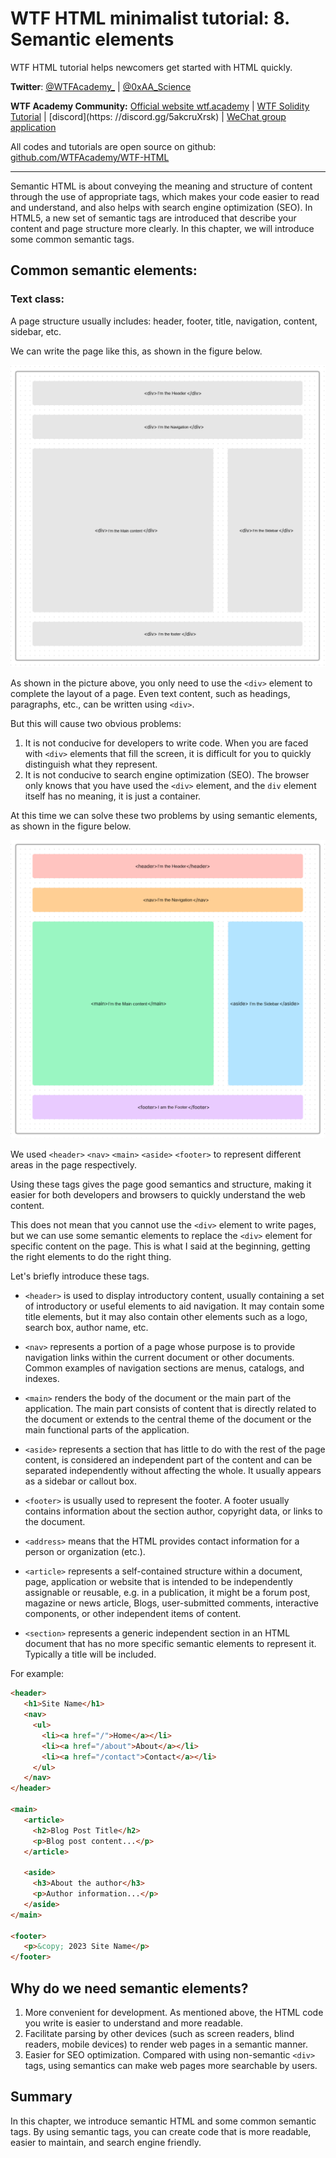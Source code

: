 # WTF HTML minimalist tutorial: 8. Semantic elements

WTF HTML tutorial helps newcomers get started with HTML quickly.

**Twitter**: [@WTFAcademy_](https://twitter.com/WTFAcademy_) | [@0xAA_Science](https://twitter.com/0xAA_Science)

**WTF Academy Community:** [Official website wtf.academy](https://wtf.academy) | [WTF Solidity Tutorial](https://github.com/AmazingAng/WTFSolidity) | [discord](https: //discord.gg/5akcruXrsk) | [WeChat group application](https://docs.google.com/forms/d/e/1FAIpQLSe4KGT8Sh6sJ7hedQRuIYirOoZK_85miz3dw7vA1-YjodgJ-A/viewform?usp=sf_link)

All codes and tutorials are open source on github: [github.com/WTFAcademy/WTF-HTML](https://github.com/WTFAcademy/WTF-HTML)

---

Semantic HTML is about conveying the meaning and structure of content through the use of appropriate tags, which makes your code easier to read and understand, and also helps with search engine optimization (SEO). In HTML5, a new set of semantic tags are introduced that describe your content and page structure more clearly. In this chapter, we will introduce some common semantic tags.

## Common semantic elements:

### Text class:

A page structure usually includes: header, footer, title, navigation, content, sidebar, etc.

We can write the page like this, as shown in the figure below.

![Non-verbal layout diagram](./img/8-1.png)

As shown in the picture above, you only need to use the `<div>` element to complete the layout of a page. Even text content, such as headings, paragraphs, etc., can be written using `<div>`.

But this will cause two obvious problems:
1. It is not conducive for developers to write code. When you are faced with `<div>` elements that fill the screen, it is difficult for you to quickly distinguish what they represent.
2. It is not conducive to search engine optimization (SEO). The browser only knows that you have used the `<div>` element, and the `div` element itself has no meaning, it is just a container.

At this time we can solve these two problems by using semantic elements, as shown in the figure below.

![Language layout diagram](./img/8-2.png)

We used `<header>` `<nav>` `<main>` `<aside>` `<footer>` to represent different areas in the page respectively.

Using these tags gives the page good semantics and structure, making it easier for both developers and browsers to quickly understand the web content.

This does not mean that you cannot use the `<div>` element to write pages, but we can use some semantic elements to replace the `<div>` element for specific content on the page. This is what I said at the beginning, getting the right elements to do the right thing.

Let's briefly introduce these tags.

- `<header>` is used to display introductory content, usually containing a set of introductory or useful elements to aid navigation. It may contain some title elements, but it may also contain other elements such as a logo, search box, author name, etc.

- `<nav>` represents a portion of a page whose purpose is to provide navigation links within the current document or other documents. Common examples of navigation sections are menus, catalogs, and indexes.

- `<main>` renders the body of the document or the main part of the application. The main part consists of content that is directly related to the document or extends to the central theme of the document or the main functional parts of the application.

- `<aside>` represents a section that has little to do with the rest of the page content, is considered an independent part of the content and can be separated independently without affecting the whole. It usually appears as a sidebar or callout box.

- `<footer>` is usually used to represent the footer. A footer usually contains information about the section author, copyright data, or links to the document.

- `<address>` means that the HTML provides contact information for a person or organization (etc.).

- `<article>` represents a self-contained structure within a document, page, application or website that is intended to be independently assignable or reusable, e.g. in a publication, it might be a forum post, magazine or news article, Blogs, user-submitted comments, interactive components, or other independent items of content. ​​

- `<section>` represents a generic independent section in an HTML document that has no more specific semantic elements to represent it. Typically a title will be included.

For example:

```html
<header>
   <h1>Site Name</h1>
   <nav>
     <ul>
       <li><a href="/">Home</a></li>
       <li><a href="/about">About</a></li>
       <li><a href="/contact">Contact</a></li>
     </ul>
   </nav>
</header>

<main>
   <article>
     <h2>Blog Post Title</h2>
     <p>Blog post content...</p>
   </article>

   <aside>
     <h3>About the author</h3>
     <p>Author information...</p>
   </aside>
</main>

<footer>
   <p>&copy; 2023 Site Name</p>
</footer>
```

## Why do we need semantic elements?
1. More convenient for development. As mentioned above, the HTML code you write is easier to understand and more readable.
2. Facilitate parsing by other devices (such as screen readers, blind readers, mobile devices) to render web pages in a semantic manner.
3. Easier for SEO optimization. Compared with using non-semantic `<div>` tags, using semantics can make web pages more searchable by users.


## Summary

In this chapter, we introduce semantic HTML and some common semantic tags. By using semantic tags, you can create code that is more readable, easier to maintain, and search engine friendly.
